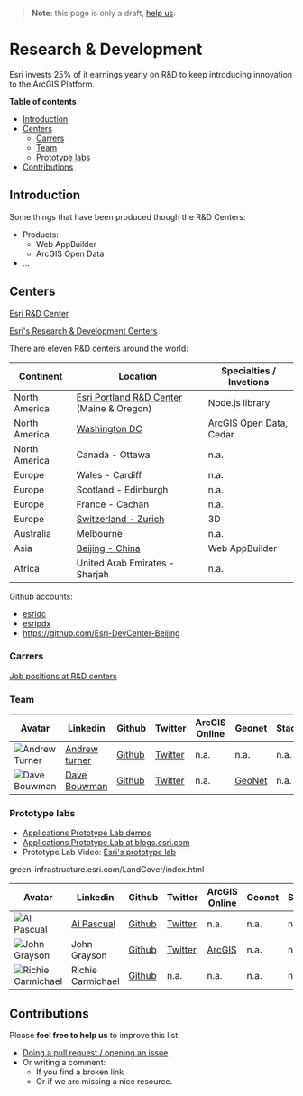 > **Note**: this page is only a draft, [help us](#contributions).

# Research & Development
Esri invests 25% of it earnings yearly on R&D to keep introducing innovation to the ArcGIS Platform.

<!-- START doctoc generated TOC please keep comment here to allow auto update -->
<!-- DON'T EDIT THIS SECTION, INSTEAD RE-RUN doctoc TO UPDATE -->
**Table of contents**

- [Introduction](#introduction)
- [Centers](#centers)
  - [Carrers](#carrers)
  - [Team](#team)
  - [Prototype labs](#prototype-labs)
- [Contributions](#contributions)

<!-- END doctoc generated TOC please keep comment here to allow auto update -->

## Introduction
Some things that have been produced though the R&D Centers:

* Products:
  * Web AppBuilder
  * ArcGIS Open Data
* ...

## Centers

[Esri R&D Center](https://www.youtube.com/channel/UCCLioxZosWvNggiM67UIeFQ)

[Esri's Research & Development Centers](https://www.youtube.com/watch?v=_tMpRJJXMIQ)

There are eleven R&D centers around the world:

|Continent|Location|Specialties / Invetions
|---|---|---|
|North America|[Esri Portland R&D Center](http://pdx.esri.com/) (Maine & Oregon)|Node.js library|
|North America|[Washington DC](http://dc.esri.com/)|ArcGIS Open Data, Cedar
|North America|Canada - Ottawa|n.a.|
|Europe|Wales - Cardiff|n.a.|
|Europe|Scotland - Edinburgh|n.a.|
|Europe|France - Cachan|n.a.|
|Europe|[Switzerland - Zurich](https://www.google.es/search?q=esri+research+and+development+zurich)|3D
|Australia|Melbourne|n.a.|
|Asia|[Beijing - China](http://www.esri.com/landing-pages/careers/devcenter)|Web AppBuilder|
|Africa|United Arab Emirates - Sharjah| n.a.|

Github accounts:
* [esridc](https://github.com/esridc)
* [esripdx](https://github.com/esripdx)
* https://github.com/Esri-DevCenter-Beijing

### Carrers
[Job positions at R&D centers](http://pdx.esri.com/careers/#jobs)

### Team
|Avatar|Linkedin|Github|Twitter|ArcGIS Online|Geonet|Stackoverflow|
|---|---|---|---|---|---|---|
|![Andrew Turner](https://avatars2.githubusercontent.com/u/1218?v=3&s=50)|[Andrew turner](https://www.linkedin.com/in/ajturner/)|[Github](https://github.com/ajturner)|[Twitter](https://twitter.com/ajturner)|n.a.|n.a.|n.a.
|![Dave Bouwman](https://avatars2.githubusercontent.com/u/119129?v=3&s=50)|[Dave Bouwman](https://www.linkedin.com/in/davebouwman)|[Github](https://github.com/dbouwman)|[Twitter](https://twitter.com/dbouwman)|n.a.|[GeoNet](https://geonet.esri.com/people/dbouwman)|n.a.|


### Prototype labs

* [Applications Prototype Lab demos](https://maps.esri.com/portal/WebApps/index.html)
* [Applications Prototype Lab at blogs.esri.com](https://blogs.esri.com/esri/apl/)
* Prototype Lab Video: [Esri's prototype lab](https://www.youtube.com/watch?v=zeNTqlTXkQg)

green-infrastructure.esri.com/LandCover/index.html

|Avatar|Linkedin|Github|Twitter|ArcGIS Online|Geonet|Stackoverflow|
|---|---|---|---|---|---|---|
|![Al Pascual](https://avatars3.githubusercontent.com/u/467682?v=3&s=50)|[Al Pascual](https://www.linkedin.com/in/alpascual/)|[Github](https://github.com/alpascual)|[Twitter](https://twitter.com/alpascual)|n.a.|n.a.|n.a.|
|![John Grayson](https://avatars2.githubusercontent.com/u/5324720?v=3&s=50)|John Grayson|[Github](https://github.com/jgrayson-apl)|[Twitter](https://twitter.com/johndgrayson9)|[ArcGIS](http://www.arcgis.com/home/search.html?q=owner%3Ajgrayson)|n.a.|n.a.|
|![Richie Carmichael](https://avatars1.githubusercontent.com/u/2531121?v=3&s=50)|Richie Carmichael|[Github](https://github.com/richiecarmichael)|n.a.|n.a.|n.a.|n.a.

## Contributions
Please **feel free to help us** to improve this list:

* [Doing a pull request / opening an issue](https://github.com/hhkaos/awesome-arcgis#contributions)
* Or writing a comment:
  * If you find a broken link
  * Or if we are missing a nice resource.
